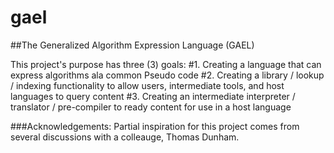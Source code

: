 # gael

##The Generalized Algorithm Expression Language (GAEL)

This project's purpose has three (3) goals:
#1. Creating a language that can express algorithms ala common Pseudo code
#2. Creating a library / lookup / indexing functionality to allow users, intermediate tools, and host languages to query content
#3. Creating an intermediate interpreter / translator / pre-compiler to ready content for use in a host language


###Acknowledgements:
Partial inspiration for this project comes from several discussions with a colleauge,  Thomas Dunham. 

